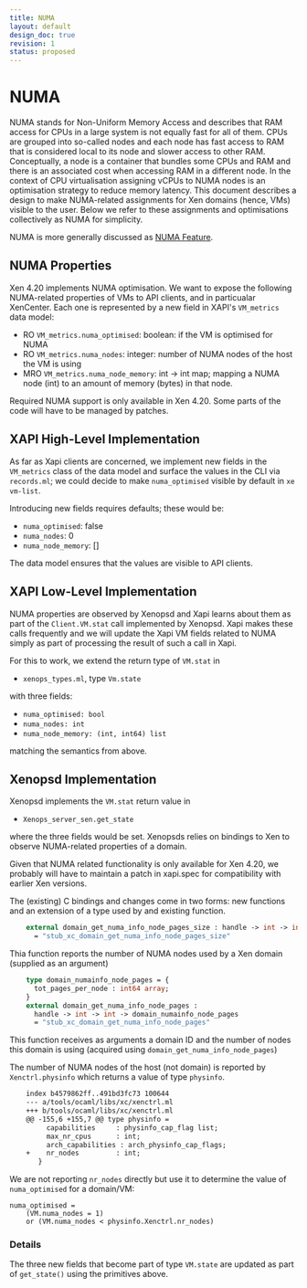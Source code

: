 ```yaml
---
title: NUMA
layout: default
design_doc: true
revision: 1
status: proposed
---
```


# NUMA

NUMA stands for Non-Uniform Memory Access and describes that RAM access
for CPUs in a large system is not equally fast for all of them. CPUs
are grouped into so-called nodes and each node has fast access to RAM
that is considered local to its node and slower access to other RAM.
Conceptually, a node is a container that bundles some CPUs and RAM and
there is an associated cost when accessing RAM in a different node.  In
the context of  CPU virtualisation assigning vCPUs to NUMA nodes is an
optimisation strategy to reduce memory latency. This document describes
a design to make NUMA-related assignments for Xen domains (hence, VMs)
visible to the user. Below we refer to these assignments and
optimisations collectively as NUMA for simplicity.

NUMA is more generally discussed as
[NUMA Feature](../toolstack/features/NUMA/index.md).


## NUMA Properties

Xen 4.20 implements NUMA optimisation. We want to expose the following
NUMA-related properties of VMs to API clients, and in particualar
XenCenter. Each one is represented by a new field in XAPI's `VM_metrics`
data model:

* RO `VM_metrics.numa_optimised`: boolean: if the VM is
  optimised for NUMA
* RO `VM_metrics.numa_nodes`: integer: number of NUMA nodes of the host
  the VM is using
* MRO `VM_metrics.numa_node_memory`: int -> int map; mapping a NUMA node
  (int) to an amount of memory (bytes) in that node.

Required NUMA support is only available in Xen 4.20. Some parts of the
code will have to be managed by patches.

## XAPI High-Level Implementation

As far as Xapi clients are concerned, we implement new fields in the
`VM_metrics` class of the data model and surface the values in the CLI
via `records.ml`; we could decide to make `numa_optimised` visible by
default in `xe vm-list`.

Introducing new fields requires defaults; these would be:

* `numa_optimised`: false
* `numa_nodes`: 0
* `numa_node_memory`: []

The data model ensures that the values are visible to API clients.

## XAPI Low-Level Implementation

NUMA properties are observed by Xenopsd and Xapi learns about them as
part of the `Client.VM.stat` call implemented by Xenopsd. Xapi makes
these calls frequently and we will update the Xapi VM fields related to
NUMA simply as part of processing the result of such a call in Xapi.

For this to work, we extend the return type of `VM.stat` in

* `xenops_types.ml`, type `Vm.state`

with three fields:

* `numa_optimised: bool`
* `numa_nodes: int`
* `numa_node_memory: (int, int64) list`

matching the semantics from above.

## Xenopsd Implementation

Xenopsd implements the `VM.stat` return value in

* `Xenops_server_sen.get_state`

where the three fields would be set. Xenopsds relies on bindings to Xen to
observe NUMA-related properties of a domain.

Given that NUMA related functionality is only available for Xen 4.20, we
probably will have to maintain a patch in xapi.spec for compatibility
with earlier Xen versions.

The (existing) C bindings and changes come in two forms: new functions
and an extension of a type used by and existing function.

```ocaml
    external domain_get_numa_info_node_pages_size : handle -> int -> int
      = "stub_xc_domain_get_numa_info_node_pages_size"
```

Thia function reports the number of NUMA nodes used by a Xen domain
(supplied as an argument)

```ocaml
    type domain_numainfo_node_pages = {
      tot_pages_per_node : int64 array;
    }
    external domain_get_numa_info_node_pages :
      handle -> int -> int -> domain_numainfo_node_pages
      = "stub_xc_domain_get_numa_info_node_pages"
```

This function receives as arguments a domain ID and the number of nodes
this domain is using (acquired using `domain_get_numa_info_node_pages`)

The number of NUMA nodes of the host (not domain) is reported by
`Xenctrl.physinfo` which returns a value of type `physinfo`.

```diff
    index b4579862ff..491bd3fc73 100644
    --- a/tools/ocaml/libs/xc/xenctrl.ml
    +++ b/tools/ocaml/libs/xc/xenctrl.ml
    @@ -155,6 +155,7 @@ type physinfo =
         capabilities     : physinfo_cap_flag list;
         max_nr_cpus      : int;
         arch_capabilities : arch_physinfo_cap_flags;
    +    nr_nodes         : int;
       }
```

We are not reporting `nr_nodes`  directly but use it to determine the
value of `numa_optimised` for a domain/VM:

    numa_optimised =
        (VM.numa_nodes = 1)
        or (VM.numa_nodes < physinfo.Xenctrl.nr_nodes)

### Details

The three new fields that become part of type `VM.state` are updated as
part of `get_state()` using the primitives above.



